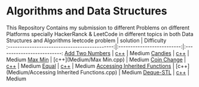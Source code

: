 # Algorithms and Data Structures

This Repository Contains my submission to different Problems on different Platforms specially HackerRanck & LeetCode in different topics in both Data Structures and Algorithms
leetcode problem | solution | Difficulty	
:--------------------------------------------:|:--------------------------:|:--------------------------:
[Add Two Numbers](https://leetcode.com/problems/add-two-numbers) | [c++](Medium/AddTwoNumbers.cpp) | Medium
[Candies](https://www.hackerrank.com/challenges/candies/problem) | [c++](Medium/Candies.cpp) | Medium
[Max Min](https://www.hackerrank.com/challenges/angry-children/problem) | [c++](Medium/Max Min.cpp) | Medium
[Coin Change](https://www.hackerrank.com/challenges/coin-change/problem) | [c++](Medium/CoinChange.cpp) | Medium
[Equal](https://www.hackerrank.com/challenges/equal/problem) | [c++](Medium/Equal.cpp) | Medium
[Accessing Inherited Functions](https://www.hackerrank.com/challenges/accessing-inherited-functions/problem) | [c++](Medium/Accessing Inherited Functions.cpp) | Medium
[Deque-STL](https://www.hackerrank.com/challenges/deque-stl/problem) | [c++](Medium/DequeSTL.cpp) | Medium
